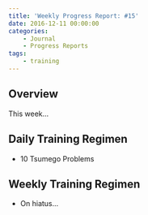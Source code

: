 ```yaml
---
title: 'Weekly Progress Report: #15'
date: 2016-12-11 00:00:00
categories:
	- Journal
	- Progress Reports
tags:
	- training
---
```


## Overview

This week...

<!-- more -->

## Daily Training Regimen

* 10 Tsumego Problems

## Weekly Training Regimen

* On hiatus...
